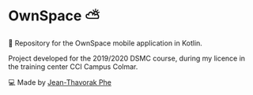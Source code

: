 # OwnSpace ⛅️
📁 Repository for the OwnSpace mobile application in Kotlin.

Project developed for the 2019/2020 DSMC course, during my licence in the training center CCI Campus Colmar.

💻 Made by [Jean-Thavorak Phe](https://jtphe.ddns.net)

